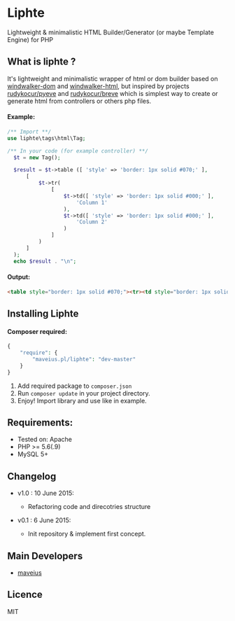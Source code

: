 # Liphte

Lightweight & minimalistic HTML Builder/Generator (or maybe Template Engine) for PHP

## What is liphte ?
It's lightweight and minimalistic wrapper of html or dom builder based on [windwalker-dom](https://github.com/ventoviro/windwalker-dom) and [windwalker-html](https://github.com/ventoviro/windwalker-html), but inspired by projects [rudykocur/pyeve](https://github.com/rudykocur/pyeve) and [rudykocur/breve](https://github.com/rudykocur/breve) which is simplest way to create or generate html from controllers or others php files. 

#### Example:
```php
/** Import **/
use liphte\tags\html\Tag;

/** In your code (for example controller) **/
  $t = new Tag();

  $result = $t->table ([ 'style' => 'border: 1px solid #070;' ],
      [
          $t->tr(
              [
                  $t->td([ 'style' => 'border: 1px solid #000;' ],
                      'Column 1'
                  ),
                  $t->td([ 'style' => 'border: 1px solid #000;' ],
                      'Column 2'
                  )
              ]
          )
      ]
  );
  echo $result . "\n";
```

#### Output:
```html
<table style="border: 1px solid #070;"><tr><td style="border: 1px solid #000;">Column 1</td><td style="border: 1px solid #000;">Column 2</td></tr></table>
```

## Installing Liphte

#### Composer required:
```php
{
    "require": {
        "maveius.pl/liphte": "dev-master"
    }
}
```


1. Add required package to `composer.json`
2. Run `composer update` in your project directory.
3. Enjoy! Import library and use like in example. 

## Requirements:

- Tested on: Apache
- PHP >= 5.6(.9)
- MySQL 5+

## Changelog

- v1.0 : 10 June 2015:
	- Refactoring code and direcotries structure

- v0.1 : 6 June 2015:
	- Init repository & implement first concept.

## Main Developers

- [maveius](http://maveius.pl)


## Licence
MIT
